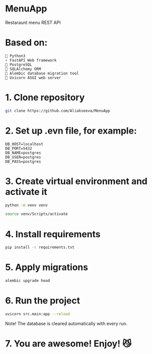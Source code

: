 # MenuApp
Restaraunt menu REST API
<!--  DELETE THE LINES ABOVE THIS AND WRITE YOUR PROJECT README BELOW -->

# Based on:
```
🐍 Python3
⚡ FastAPI Web framework
🐘 PostgreSQL
📜 SQLAlchemy ORM
📝 Alembic database migration tool
🦄 Uvicorn ASGI web server
```

# 1. Clone repository

```bash
git clone https://github.com/Aliakseeva/MenuApp
```

# 2. Set up .evn file, for example:

```text
DB_HOST=localhost
DB_PORT=5432
DB_NAME=postgres
DB_USER=postgres
DB_PASS=postgres
```

# 3. Create virtual environment and activate it

```bash
python -m venv venv
```
```bash
source venv/Scripts/activate
``` 

# 4. Install requirements

```bash
pip install -r requirements.txt
```

# 5. Apply migrations

```bash
alembic upgrade head
```

# 6. Run the project

```bash
uvicorn src.main:app --reload
```

Note! The database is cleared automatically with every run.

# 7. You are awesome! Enjoy! 😼
